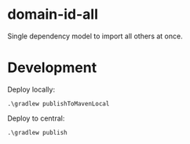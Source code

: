 # domain-id-all

Single dependency model to import all others at once.

# Development

Deploy locally:

    .\gradlew publishToMavenLocal
    
Deploy to central:

    .\gradlew publish